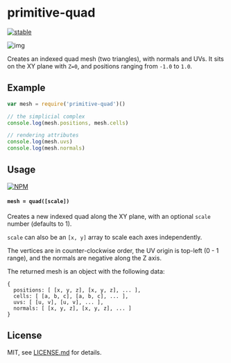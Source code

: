 # primitive-quad

[![stable](http://badges.github.io/stability-badges/dist/stable.svg)](http://github.com/badges/stability-badges)

![img](http://i.imgur.com/pp1CRXf.png)

Creates an indexed quad mesh (two triangles), with normals and UVs. It sits on the XY plane with `Z=0`, and positions ranging from `-1.0` to `1.0`.

## Example

```js
var mesh = require('primitive-quad')()

// the simplicial complex
console.log(mesh.positions, mesh.cells)

// rendering attributes
console.log(mesh.uvs)
console.log(mesh.normals)
```

## Usage

[![NPM](https://nodei.co/npm/primitive-quad.png)](https://www.npmjs.com/package/primitive-quad)

#### `mesh = quad([scale])`

Creates a new indexed quad along the XY plane, with an optional `scale` number (defaults to 1).

`scale` can also be an `[x, y]` array to scale each axes independently.

The vertices are in counter-clockwise order, the UV origin is top-left (0 - 1 range), and the normals are negative along the Z axis.

The returned mesh is an object with the following data:

```
{
  positions: [ [x, y, z], [x, y, z], ... ],
  cells: [ [a, b, c], [a, b, c], ... ],
  uvs: [ [u, v], [u, v], ... ],
  normals: [ [x, y, z], [x, y, z], ... ]
}
```

## License

MIT, see [LICENSE.md](http://github.com/glo-js/primitive-quad/blob/master/LICENSE.md) for details.
